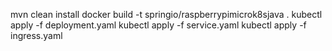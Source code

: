 mvn clean install
docker build -t springio/raspberrypimicrok8sjava .
kubectl apply -f deployment.yaml
kubectl apply -f service.yaml
kubectl apply -f ingress.yaml
